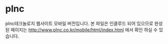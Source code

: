 # plnc
plnc테크놀로지 웹사이트 모바일 버전입니다.
본 파일은 인클루드 되어 있으므로 완성된 페이지는 http://www.plnc.co.kr/mobile/html/index.html 에서 확인 하실 수 있습니다.
